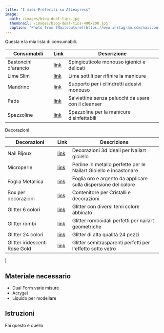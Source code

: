 ```yaml
---
title: "I miei Preferiti su Aliexpress"
image: 
  path: /images/blog-dual-tips.jpg
  thumbnail: /images/blog-dual-tips-400x200.jpg
  caption: "Photo from [Nailcouture](https://www.instagram.com/nailcoutureitalia/)"
---
```

Questa e la mia lista di consumabili. 

| Consumabili       | Link | Descrizione                                                             |
|-------------------------|--------|--------------------------------------------------------------|
| Bastoncini d'arancio | [link](https://s.click.aliexpress.com/e/_9xTxf9) | Spingicuticole monouso igienici e delicati           |
| Lime Slim | [link](https://s.click.aliexpress.com/e/_97RpEO) | Lime sottili per rifinire la manicure
| Mandrino | [link](https://s.click.aliexpress.com/e/_AO9O7a) | Supporto per i cilindretti adesivi monouso |
| Pads | [link](https://s.click.aliexpress.com/e/_9jnuMb)   | Salviettine senza pelucchi da usare con il cleanser |
| Spazzoline | [link](https://s.click.aliexpress.com/e/_AZrUY7) | Spazzoline per la manicure disinfettabili                           |

Decorazioni 

| Decorazioni       | Link | Descrizione                                                             |
|-------------------------|--------|--------------------------------------------------------------|
| Nail Bijoux | [link](https://s.click.aliexpress.com/e/_d8crDup) | Decorazioni 3d ideali per Nailart gioiello|
| Microperle | [link](https://s.click.aliexpress.com/e/_Ae8ERI )   | Perline in metallo perfette per le Nailart Gioiello e incastonare |
| Foglia Metallica | [link](https://s.click.aliexpress.com/e/_AdbQCE ) |Foglia oro e argento da applicare sulla dispersione del colore                          |
| Box per decorazioni | [link](https://s.click.aliexpress.com/e/_A2DbL5  ) | Contenitore per Cristalli e decorazioni                          |
| Glitter 6 colori | [link](https://s.click.aliexpress.com/e/_Attqpd  ) | Glitter con diversi temi colore abbinato                          |
| Glitter rombi | [link](https://s.click.aliexpress.com/e/_A2DbL5  ) | Glitter romboidali perfetti per nailart geometriche                          |
| Glitter 24 colori | [link](https://s.click.aliexpress.com/e/_9fISLN) |Glitter di alta qualità 24 pezzi           |
| Glitter iridescenti Rose Gold| [link](https://s.click.aliexpress.com/e/_ArzijZ ) | Glitter semitrasparenti perfetti per l'effetto sotto vetro
|

## Materiale necessario

* Dual Form varie misure
* Acrygel
* Liquido per modellare 

## Istruzioni
Fai questo e quello
